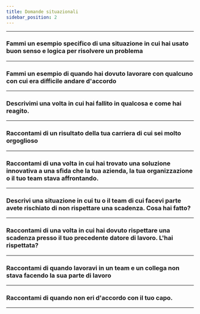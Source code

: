```yaml
---
title: Domande situazionali
sidebar_position: 2
---
```


---

### Fammi un esempio specifico di una situazione in cui hai usato buon senso e logica per risolvere un problema

---

### Fammi un esempio di quando hai dovuto lavorare con qualcuno con cui era difficile andare d'accordo

---

### Descrivimi una volta in cui hai fallito in qualcosa e come hai reagito.

---

### Raccontami di un risultato della tua carriera di cui sei molto orgoglioso

---

### Raccontami di una volta in cui hai trovato una soluzione innovativa a una sfida che la tua azienda, la tua organizzazione o il tuo team stava affrontando.

---

### Descrivi una situazione in cui tu o il team di cui facevi parte avete rischiato di non rispettare una scadenza. Cosa hai fatto?

---

### Raccontami di una volta in cui hai dovuto rispettare una scadenza presso il tuo precedente datore di lavoro. L'hai rispettata?

---

### Raccontami di quando lavoravi in ​​un team e un collega non stava facendo la sua parte di lavoro

---

### Raccontami di quando non eri d'accordo con il tuo capo.

---
